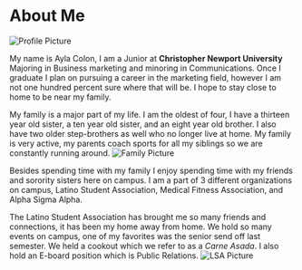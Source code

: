 # About Me
![Profile Picture](https://AylaNColon.github.io/Ayla-Colon-CNU/images/ProfilePicture.jpg)

My name is Ayla Colon, I am a Junior at **Christopher Newport University** Majoring in Business marketing and minoring in Communications. Once I graduate I plan on pursuing a career in the marketing field, however I am not one hundred percent sure where that will be. I hope to stay close to home to be near my family.

My family is a major part of my life. I am the oldest of four, I have a thirteen year old sister, a ten year old sister, and an eight year old brother. I also have two older step-brothers as well who no longer live at home. My family is very active, my parents coach sports for all my siblings so we are constantly running around. 
![Family Picture](https://AylaNColon.github.io/Ayla-Colon-CNU/images/FamilyPicture.JPG)

Besides spending time with my family I enjoy spending time with my friends and sorority sisters here on campus. I am a part of 3 different organizations on campus, Latino Student Association, Medical Fitness Association, and Alpha Sigma Alpha. 

The Latino Student Association has brought me so many friends and connections, it has been my home away from home. We hold so many events on campus, one of my favorites was the senior send off last semester. We held a cookout which we refer to as a _Carne Asada_. I also hold an E-board position which is Public Relations.
![LSA Picture](https://AylaNColon.github.io/Ayla-Colon-CNU/images/LSAPicture.JPG)

